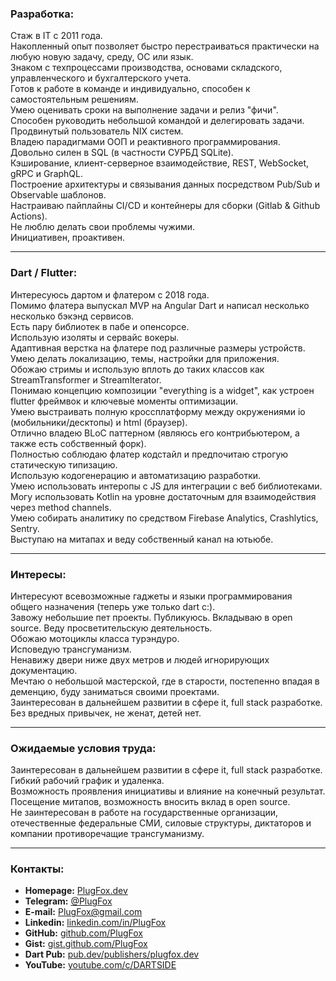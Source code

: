 ### Разработка:  
Стаж в IT c 2011 года.  
Накопленный опыт позволяет быстро перестраиваться практически на любую новую задачу, среду, ОС или язык.  
Знаком с техпроцессами производства, основами складского, управленческого и бухгалтерского учета.  
Готов к работе в команде и индивидуально, способен к самостоятельным решениям.  
Умею оценивать сроки на выполнение задачи и релиз "фичи".  
Способен руководить небольшой командой и делегировать задачи.  
Продвинутый пользователь NIX систем.  
Владею парадигмами ООП и реактивного программирования.  
Довольно силен в SQL (в частности СУРБД SQLite).  
Кэширование, клиент-серверное взаимодействие, REST, WebSocket, gRPC и GraphQL.  
Построение архитектуры и связывания данных посредством Pub/Sub и Observable шаблонов.  
Настраиваю пайплайны CI/CD и контейнеры для сборки (Gitlab & Github Actions).  
Не люблю делать свои проблемы чужими.  
Инициативен, проактивен.  
  
---
  
### Dart / Flutter:  
Интересуюсь дартом и флатером с 2018 года.  
Помимо флатера выпускал MVP на Angular Dart и написал несколько несколько бэкэнд сервисов.  
Есть пару библиотек в пабе и опенсорсе.  
Использую изоляты и сервайс вокеры.  
Адаптивная верстка на флатере под различные размеры устройств.  
Умею делать локализацию, темы, настройки для приложения.  
Обожаю стримы и использую вплоть до таких классов как StreamTransformer и StreamIterator.  
Понимаю концепцию композиции "everything is a widget", как устроен flutter фреймвок и ключевые моменты оптимизации.  
Умею выстраивать полную кроссплатформу между окружениями io (мобильники/десктопы) и html (браузер).  
Отлично владею BLoC паттерном (являюсь его контрибьютером, а также есть собственный форк).  
Полностью соблюдаю флатер кодстайл и предпочитаю строгую статическую типизацию.  
Использую кодогенерацию и автоматизацию разработки.  
Умею использовать интеропы с JS для интеграции с веб библиотеками.  
Могу использовать Kotlin на уровне достаточным для взаимодействия через method channels.  
Умею собирать аналитику по средством Firebase Analytics, Crashlytics, Sentry.  
Выступаю на митапах и веду собственный канал на ютьюбе.  
  
---
  
### Интересы:  
Интересуют всевозможные гаджеты и языки программирования общего назначения (теперь уже только dart c:).  
Завожу небольшие пет проекты. Публикуюсь. Вкладываю в open source. Веду просветительскую деятельность.  
Обожаю мотоциклы класса турэндуро.  
Исповедую трансгуманизм.  
Ненавижу двери ниже двух метров и людей игнорирующих документацию.  
Мечтаю о небольшой мастерской, где в старости, постепенно впадая в деменцию, буду заниматься своими проектами.  
Заинтересован в дальнейшем развитии в сфере it, full stack разработке.  
Без вредных привычек, не женат, детей нет.  
  
---
  
### Ожидаемые условия труда:  
Заинтересован в дальнейшем развитии в сфере it, full stack разработке.  
Гибкий рабочий график и удаленка.  
Возможность проявления инициативы и влияние на конечный результат.  
Посещение митапов, возможность вносить вклад в open source.  
Не заинтересован в работе на государственные организации, отечественные федеральные СМИ, силовые структуры, диктаторов и компании противоречащие трансгуманизму.  
  
---
  
### Контакты:  
+ **Homepage:** [PlugFox.dev](https://plugfox.dev)  
+ **Telegram:** [@PlugFox](https://t.me/plugfox)   
+ **E-mail:** [PlugFox@gmail.com](mailto:plugfox@gmail.com)  
+ **Linkedin:** [linkedin.com/in/PlugFox](https://www.linkedin.com/in/plugfox/)  
+ **GitHub:** [github.com/PlugFox](https://github.com/PlugFox/)  
+ **Gist:** [gist.github.com/PlugFox](https://gist.github.com/plugfox)    
+ **Dart Pub:** [pub.dev/publishers/plugfox.dev](https://pub.dev/publishers/plugfox.dev)    
+ **YouTube:** [youtube.com/c/DARTSIDE](https://www.youtube.com/c/DARTSIDE)        
